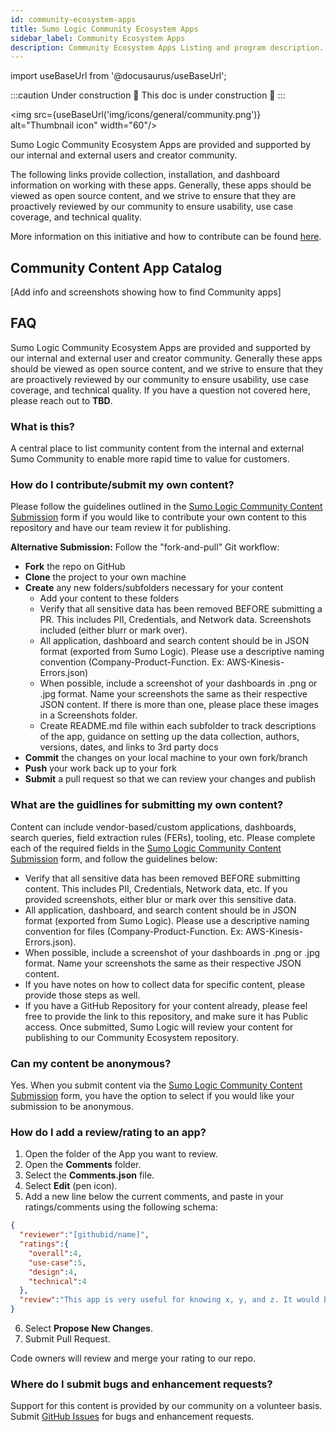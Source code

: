 ```yaml
---
id: community-ecosystem-apps
title: Sumo Logic Community Ecosystem Apps
sidebar_label: Community Ecosystem Apps
description: Community Ecosystem Apps Listing and program description.
---
```


import useBaseUrl from '@docusaurus/useBaseUrl';

<head>
  <meta name="robots" content="noindex" />
</head>

:::caution Under construction
&#128679; This doc is under construction &#128679;
:::

<img src={useBaseUrl('img/icons/general/community.png')} alt="Thumbnail icon" width="60"/>

Sumo Logic Community Ecosystem Apps are provided and supported by our internal and external users and creator community.

The following links provide collection, installation, and dashboard information on working with these apps. Generally, these apps should be viewed as open source content, and we strive to ensure that they are proactively reviewed by our community to ensure usability, use case coverage, and technical quality.

More information on this initiative and how to contribute can be found [here](#faq).

## Community Content App Catalog

[Add info and screenshots showing how to find Community apps]


## FAQ

Sumo Logic Community Ecosystem Apps are provided and supported by our internal and external user and creator community. Generally these apps should be viewed as open source content, and we strive to ensure that they are proactively reviewed by our community to ensure usability, use case coverage, and technical quality. If you have a question not covered here, please reach out to **TBD**.

### What is this?

A central place to list community content from the internal and external Sumo Community to enable more rapid time to value for customers.

### How do I contribute/submit my own content?

Please follow the guidelines outlined in the [Sumo Logic Community Content Submission](https://forms.gle/KQBLBuMuUw85xtRi9) form if you would like to contribute your own content to this repository and have our team review it for publishing.

**Alternative Submission:**
Follow the "fork-and-pull" Git workflow:
- **Fork** the repo on GitHub
- **Clone** the project to your own machine
- **Create** any new folders/subfolders necessary for your content
	- Add your content to these folders
	- Verify that all sensitive data has been removed BEFORE submitting a PR. This includes PII, Credentials, and Network data. Screenshots included (either blurr or mark over).
	- All application, dashboard and search content should be in JSON format (exported from Sumo Logic). Please use a descriptive naming convention (Company-Product-Function. Ex: AWS-Kinesis-Errors.json)
	- When possible, include a screenshot of your dashboards in .png or .jpg format. Name your screenshots the same as their respective JSON content. If there is more than one, please place these images in a Screenshots folder.
	- Create README.md file within each subfolder to track descriptions of the app, guidance on setting up the data collection, authors, versions, dates, and links to 3rd party docs
- **Commit** the changes on your local machine to your own fork/branch
- **Push** your work back up to your fork
- **Submit** a pull request so that we can review your changes and publish


### What are the guidlines for submitting my own content?

Content can include vendor-based/custom applications, dashboards, search queries, field extraction rules (FERs), tooling, etc. Please complete each of the required fields in the [Sumo Logic Community Content Submission](https://forms.gle/KQBLBuMuUw85xtRi9) form, and follow the guidelines below:
- Verify that all sensitive data has been removed BEFORE submitting content. This includes PII, Credentials, Network data, etc. If you provided screenshots, either blur or mark over this sensitive data.
- All application, dashboard, and search content should be in JSON format (exported from Sumo Logic). Please use a descriptive naming convention for files (Company-Product-Function. Ex: AWS-Kinesis-Errors.json).
- When possible, include a screenshot of your dashboards in .png or .jpg format. Name your screenshots the same as their respective JSON content.
- If you have notes on how to collect data for specific content, please provide those steps as well.
- If you have a GitHub Repository for your content already, please feel free to provide the link to this repository, and make sure it has Public access.
Once submitted, Sumo Logic will review your content for publishing to our Community Ecosystem repository.


### Can my content be anonymous?

Yes. When you submit content via the [Sumo Logic Community Content Submission](https://forms.gle/KQBLBuMuUw85xtRi9) form, you have the option to select if you would like your submission to be anonymous.


### How do I add a review/rating to an app?

1. Open the folder of the App you want to review.
2. Open the **Comments** folder.
3. Select the **Comments.json** file.
4. Select **Edit** (pen icon).
5. Add a new line below the current comments, and paste in your ratings/comments using the following schema:
  ```json
  {
    "reviewer":"[githubid/name]",
    "ratings":{
      "overall":4,
      "use-case":5,
      "design":4,
      "technical":4
    },
    "review":"This app is very useful for knowing x, y, and z. It would be great if the dashboards were broken out by use case instead of being one big dashboard."
  }
  ```
6. Select **Propose New Changes**.
7. Submit Pull Request.

Code owners will review and merge your rating to our repo.

### Where do I submit bugs and enhancement requests?

Support for this content is provided by our community on a volunteer basis. Submit [GitHub Issues](https://github.com/SumoLogic/sumologic-content/issues) for bugs and enhancement requests.
